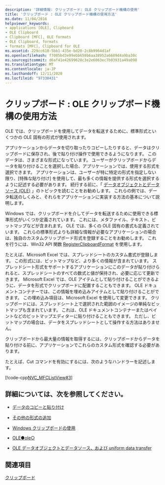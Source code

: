 ```yaml
---
description: '詳細情報: クリップボード: OLE クリップボード機構の使用'
title: 'クリップボード : OLE クリップボード機構の使用方法'
ms.date: 11/04/2016
helpviewer_keywords:
- applications [OLE], Clipboard
- OLE Clipboard
- Clipboard [MFC], OLE formats
- OLE Clipboard, formats
- formats [MFC], Clipboard for OLE
ms.assetid: 229cc610-5bb1-435e-bd20-2c8b9964d1af
ms.openlocfilehash: f7005bd3e99ebb658b6aa38952a6689d4a9ba30c
ms.sourcegitcommit: d6af41e42699628c3e2e6063ec7b03931a49a098
ms.translationtype: MT
ms.contentlocale: ja-JP
ms.lasthandoff: 12/11/2020
ms.locfileid: "97338431"
---
```

# <a name="clipboard-using-the-ole-clipboard-mechanism"></a>クリップボード : OLE クリップボード機構の使用方法

OLE では、クリップボードを使用してデータを転送するために、標準形式といくつかの OLE 固有の形式が使用されます。

アプリケーションからデータを切り取ったりコピーしたりすると、データはクリップボードに保存され、後で貼り付け操作で使用できるようになります。 このデータは、さまざまな形式になっています。 ユーザーがクリップボードからデータを貼り付けることを選択した場合、アプリケーションでは、使用する形式を選択できます。 アプリケーションは、ユーザーが特に特定の形式を指定しない限り、[特殊な貼り付け] を使用して、最も多くの情報を提供する形式を選択するように記述する必要があります。 続行する前に、「 [データオブジェクトとデータソース (OLE)](data-objects-and-data-sources-ole.md) 」のトピックを読むことをお勧めします。 これらの例では、データ転送のしくみと、それらをアプリケーションに実装する方法の基本について説明します。

Windows では、クリップボードを介してデータを転送するために使用できる標準形式がいくつか定義されています。 これには、メタファイル、テキスト、ビットマップなどが含まれます。 OLE では、多くの OLE 固有の書式も定義されています。 これらの標準形式よりも詳細な情報が必要なアプリケーションの場合は、独自のカスタムクリップボード形式を登録することをお勧めします。 これを行うには、Win32 API 関数 [RegisterClipboardFormat](/windows/win32/api/winuser/nf-winuser-registerclipboardformatw) を使用します。

たとえば、Microsoft Excel では、スプレッドシートのカスタム書式が登録します。 この形式には、ビットマップなど、より多くの情報が含まれています。 スプレッドシート形式をサポートするアプリケーションにこのデータが貼り付けられると、スプレッドシートのすべての数式と値が保持され、必要に応じて更新できます。 Microsoft Excel では、OLE アイテムとして貼り付けることができるように、データを形式でクリップボードに配置することもできます。 OLE ドキュメントコンテナーでは、この情報を埋め込みアイテムとして貼り付けることができます。 この埋め込み項目は、Microsoft Excel を使用して変更できます。 クリップボードには、スプレッドシート上で選択された範囲のイメージの単純なビットマップも含まれています。 これは、OLE ドキュメントコンテナーまたはペイントなどのビットマップエディターに貼り付けることもできます。 ただし、ビットマップの場合は、データをスプレッドシートとして操作する方法はありません。

クリップボードから最大量の情報を取得するには、クリップボードからデータを貼り付ける前に、アプリケーションでこれらのカスタム形式を確認する必要があります。

たとえば、Cut コマンドを有効にするには、次のようなハンドラーを記述します。

[!code-cpp[NVC_MFCListView#3](../atl/reference/codesnippet/cpp/clipboard-using-the-ole-clipboard-mechanism_1.cpp)]

## <a name="what-do-you-want-to-know-more-about"></a>詳細については、次を参照してください。

- [データのコピーと貼り付け](clipboard-copying-and-pasting-data.md)

- [その他の形式の追加](clipboard-adding-other-formats.md)

- [Windows クリップボードの使用](clipboard-using-the-windows-clipboard.md)

- [OLE●ole○](ole-background.md)

- [OLE データオブジェクトとデータソース、および uniform data transfer](data-objects-and-data-sources-ole.md)

## <a name="see-also"></a>関連項目

[クリップボード](clipboard.md)
